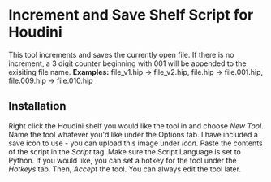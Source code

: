 # Increment and Save Shelf Script for Houdini
This tool increments and saves the currently open file. If there is no increment, a 3 digit counter beginning with 001 will be appended to the exisiting file name.
**Examples:** file_v1.hip -> file_v2.hip, file.hip -> file.001.hip, file.009.hip -> file.010.hip

## Installation
Right click the Houdini shelf you would like the tool in and choose *New Tool*. Name the tool whatever you'd like under the Options tab. I have included a save icon to use - you can upload this image under *Icon*. Paste the contents of the script in the *Script* tag. Make sure the Script Language is set to Python. If you would like, you can set a hotkey for the tool under the *Hotkeys* tab. Then, *Accept* the tool. You can always edit the tool later.

